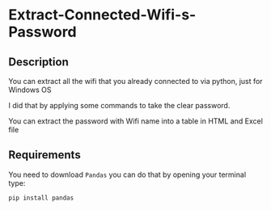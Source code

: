# Extract-Connected-Wifi-s-Password

## Description

You can extract all the wifi that you already connected to via python, just for Windows OS

I did that by applying some commands to take the clear password.

You can extract the password with Wifi name into a table in HTML and Excel file

## Requirements

You need to download `Pandas` you can do that by opening your terminal type:

```bash
pip install pandas
```
